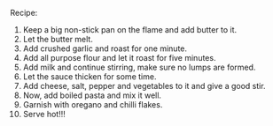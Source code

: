 Recipe:
1) Keep a big non-stick pan on the flame and add butter to it.
2) Let the butter melt.
3) Add crushed garlic and roast for one minute.
4) Add all purpose flour and let it roast for five minutes.
5) Add milk and continue stirring, make sure no lumps are formed.
6) Let the sauce thicken for some time.
7) Add cheese, salt, pepper and vegetables to it and give a good stir.
8) Now, add boiled pasta and mix it well.
9) Garnish with oregano and chilli flakes.
10) Serve hot!!!